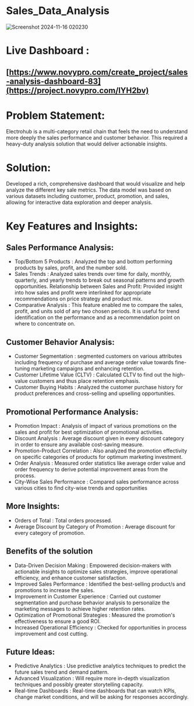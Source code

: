 # Sales_Data_Analysis
![Screenshot 2024-11-16 020230](https://github.com/user-attachments/assets/8c047d29-7b41-4b4a-8169-8a4d9c56e690)

# Live Dashboard :
## [https://www.novypro.com/create_project/sales-analysis-dashboard-83](https://project.novypro.com/lYH2bv)


# Problem Statement:
Electrohub is a multi-category retail chain that feels the need to understand more deeply the sales performance and customer behavior. This required a heavy-duty analysis solution that would deliver actionable insights.

# Solution:
Developed a rich, comprehensive dashboard that would visualize and help analyze the different key sale metrics. The data model was based on various datasets including customer, product, promotion, and sales, allowing for interactive data exploration and deeper analysis.

# Key Features and Insights:

## Sales Performance Analysis:

- Top/Bottom 5 Products : Analyzed the top and bottom performing products by sales, profit, and the number sold.
- Sales Trends : Analyzed sales trends over time for daily, monthly, quarterly, and yearly trends to break out seasonal patterns and growth opportunities.
Relationship between Sales and Profit: Provided insight into how sales and profit were interlinked for appropriate recommendations on price strategy and product mix.
- Comparative Analysis : This feature enabled me to compare the sales, profit, and units sold of any two chosen periods. It is useful for trend identification on the performance and as a recommendation point on where to concentrate on.

## Customer Behavior Analysis:

- Customer Segmentation : segmented customers on various attributes including frequency of purchase and average order value towards fine-tuning marketing campaigns and enhancing retention.
- Customer Lifetime Value (CLTV) : Calculated CLTV to find out the high-value customers and thus place retention emphasis.
- Customer Buying Habits : Analyzed the customer purchase history for product preferences and cross-selling and upselling opportunities.

## Promotional Performance Analysis:

- Promotion Impact : Analysis of impact of various promotions on the sales and profit for best optimization of promotional activities.
- Discount Analysis : Average discount given in every discount category in order to ensure any available cost-saving measure.
- Promotion-Product Correlation : Also analyzed the promotion effectivity on specific categories of products for optimum marketing investment.
- Order Analysis : Measured order statistics like average order value and order frequency to derive potential improvement areas from the process.
- City-Wise Sales Performance : Compared sales performance across various cities to find city-wise trends and opportunities

## More Insights:
- Orders of Total : Total orders processed.
- Average Discount by Category of Promotion : Average discount for every category of promotion.
 

## Benefits of the solution

- Data-Driven Decision Making : Empowered decision-makers with actionable insights to optimize sales strategies, improve operational efficiency, and enhance customer satisfaction.
- Improved Sales Performance : Identified the best-selling product/s and promotions to increase the sales.
- Improvement in Customer Experience : Carried out customer segmentation and purchase behavior analysis to personalize the marketing messages to achieve higher retention rates.
- Optimization of Promotional Strategies : Measured the promotion's effectiveness to ensure a good ROI.
- Increased Operational Efficiency : Checked for opportunities in process improvement and cost cutting.
 
## Future Ideas:
- Predictive Analytics : Use predictive analytics techniques to predict the future sales trend and demand pattern.
- Advanced Visualization : Will require more in-depth visualization techniques and possibly greater storytelling capacity.
- Real-time Dashboards : Real-time dashboards that can watch KPIs, change market conditions, and will be asking for responses accordingly.


